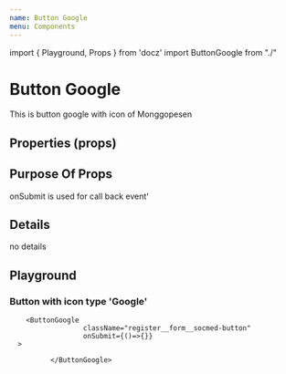 ```yaml
---
name: Button Google
menu: Components
---
```


import { Playground, Props } from 'docz'
import ButtonGoogle from "./"


# Button Google

This is button google with icon of Monggopesen

## Properties (props)

<Props of={ButtonGoogle} />

## Purpose Of Props

onSubmit is used for call back event'

## Details

no details

## Playground

### Button with icon type 'Google'

<Playground>
   
        <ButtonGoogle
                      className="register__form__socmed-button"
                      onSubmit={()=>{}}
      >
                    
              </ButtonGoogle>
</Playground>

